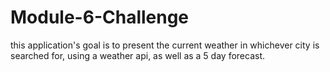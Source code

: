 # Module-6-Challenge


this application's goal is to present the current weather in whichever city is searched for, using a weather api, as well as a 5 day forecast. 

